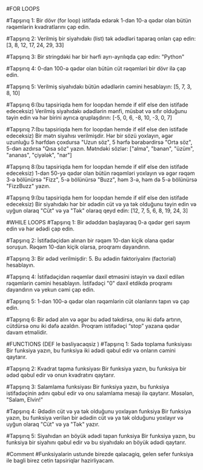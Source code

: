 #FOR LOOPS

#Tapşırıq 1:
Bir dövr (for loop) istifadə edərək 1-dən 10-a qədər olan bütün rəqəmlərin kvadratlarını çap edin.

#Tapşırıq 2:
Verilmiş bir siyahıdakı (list) tək ədədləri taparaq onları çap edin: [3, 8, 12, 17, 24, 29, 33]

#Tapşırıq 3:
Bir stringdəki hər bir hərfi ayrı-ayrılıqda çap edin: "Python"

#Tapşırıq 4:
0-dan 100-ə qədər olan bütün cüt rəqəmləri bir dövr ilə çap edin.

#Tapşırıq 5:
Verilmiş siyahıdakı bütün ədədlərin cəmini hesablayın: [5, 7, 3, 8, 10]

#Tapşırıq 6:(bu tapsiriqda hem for loopdan hemde if elif else den istifade edeceksiz) 
Verilmiş siyahıdakı ədədlərin mənfi, müsbət və sıfır olduğunu təyin edin və hər birini ayrıca qruplaşdırın: [-5, 0, 6, -8, 10, -3, 0, 7]

#Tapşırıq 7:(bu tapsiriqda hem for loopdan hemde if elif else den istifade edeceksiz) 
Bir mətn siyahısı verilmişdir. Hər bir sözü yoxlayın, əgər uzunluğu 5 hərfdən çoxdursa "Uzun söz", 5 hərfə bərabərdirsə "Orta söz", 5-dən azdırsa "Qısa söz" yazın. Mətndəki sözlər: ["alma", "banan", "üzüm", "ananas", "çiyələk", "nar"]

#Tapşırıq 8:(bu tapsiriqda hem for loopdan hemde if elif else den istifade edeceksiz)
1-dən 50-yə qədər olan bütün rəqəmləri yoxlayın və əgər rəqəm 3-ə bölünürsə "Fizz", 5-ə bölünürsə "Buzz", həm 3-ə, həm də 5-ə bölünürsə "FizzBuzz" yazın.

#Tapşırıq 9:(bu tapsiriqda hem for loopdan hemde if elif else den istifade edeceksiz)
Bir siyahıdakı hər bir ədədin cüt və ya tək olduğunu təyin edin və uyğun olaraq "Cüt" və ya "Tək" olaraq qeyd edin: [12, 7, 5, 6, 8, 19, 24, 3]

#WHILE LOOPS 
#Tapşırıq 1:
Bir ədəddən başlayaraq 0-a qədər geri sayım edin və hər ədədi çap edin.

#Tapşırıq 2:
İstifadəçidən alınan bir rəqəm 10-dan kiçik olana qədər soruşun. Rəqəm 10-dan kiçik olarsa, proqramı dayandırın.

#Tapşırıq 3:
Bir ədəd verilmişdir: 5. Bu ədədin faktoriyalını (factorial) hesablayın.

#Tapşırıq 4:
İstifadəçidən rəqəmlər daxil etməsini istəyin və daxil edilən rəqəmlərin cəmini hesablayın. İstifadəçi "0" daxil etdikdə proqramı dayandırın və yekun cəmi çap edin.

#Tapşırıq 5:
1-dən 100-ə qədər olan rəqəmlərin cüt olanlarını tapın və çap edin.

#Tapşırıq 6:
Bir ədəd alın və əgər bu ədəd təkdirsə, onu iki dəfə artırın, cütdürsə onu iki dəfə azaldın. Proqram istifadəçi “stop” yazana qədər davam etməlidir.


#FUNCTIONS (DEF le basliyacaqsiz )
#Tapşırıq 1: Sadə toplama funksiyası
Bir funksiya yazın, bu funksiya iki ədədi qəbul edir və onların cəmini qaytarır.

#Tapşırıq 2: Kvadrat tapma funksiyası
Bir funksiya yazın, bu funksiya bir ədəd qəbul edir və onun kvadratını qaytarır.

#Tapşırıq 3: Salamlama funksiyası
Bir funksiya yazın, bu funksiya istifadəçinin adını qəbul edir və onu salamlama mesajı ilə qaytarır. Məsələn, "Salam, Elvin!"

#Tapşırıq 4: Ədədin cüt və ya tək olduğunu yoxlayan funksiya
Bir funksiya yazın, bu funksiya verilən bir ədədin cüt və ya tək olduğunu yoxlayır və uyğun olaraq "Cüt" və ya "Tək" yazır.

#Tapşırıq 5: Siyahıdan ən böyük ədədi tapan funksiya
Bir funksiya yazın, bu funksiya bir siyahını qəbul edir və bu siyahıdakı ən böyük ədədi qaytarır.

#Comment
#Funksiyalarin ustunde birezde qalacagiq, gelen sefer funksiya ile bagli birez cetin tapsiriqlar hazirliyacam.











